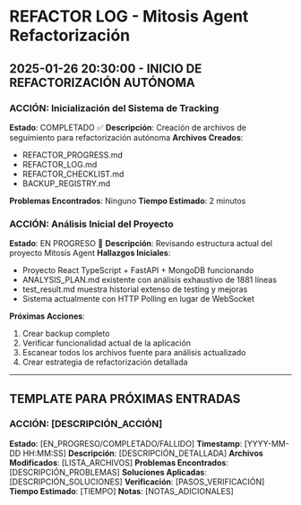 # REFACTOR LOG - Mitosis Agent Refactorización

## 2025-01-26 20:30:00 - INICIO DE REFACTORIZACIÓN AUTÓNOMA

### ACCIÓN: Inicialización del Sistema de Tracking
**Estado**: COMPLETADO ✅
**Descripción**: Creación de archivos de seguimiento para refactorización autónoma
**Archivos Creados**:
- REFACTOR_PROGRESS.md
- REFACTOR_LOG.md  
- REFACTOR_CHECKLIST.md
- BACKUP_REGISTRY.md

**Problemas Encontrados**: Ninguno
**Tiempo Estimado**: 2 minutos

### ACCIÓN: Análisis Inicial del Proyecto
**Estado**: EN PROGRESO 🔄
**Descripción**: Revisando estructura actual del proyecto Mitosis Agent
**Hallazgos Iniciales**:
- Proyecto React TypeScript + FastAPI + MongoDB funcionando
- ANALYSIS_PLAN.md existente con análisis exhaustivo de 1881 líneas
- test_result.md muestra historial extenso de testing y mejoras
- Sistema actualmente con HTTP Polling en lugar de WebSocket

**Próximas Acciones**:
1. Crear backup completo
2. Verificar funcionalidad actual de la aplicación
3. Escanear todos los archivos fuente para análisis actualizado
4. Crear estrategia de refactorización detallada

---

## TEMPLATE PARA PRÓXIMAS ENTRADAS

### ACCIÓN: [DESCRIPCIÓN_ACCIÓN]
**Estado**: [EN_PROGRESO/COMPLETADO/FALLIDO]
**Timestamp**: [YYYY-MM-DD HH:MM:SS]
**Descripción**: [DESCRIPCIÓN_DETALLADA]
**Archivos Modificados**: [LISTA_ARCHIVOS]
**Problemas Encontrados**: [DESCRIPCIÓN_PROBLEMAS]
**Soluciones Aplicadas**: [DESCRIPCIÓN_SOLUCIONES]
**Verificación**: [PASOS_VERIFICACIÓN]
**Tiempo Estimado**: [TIEMPO]
**Notas**: [NOTAS_ADICIONALES]